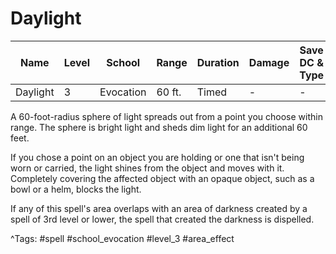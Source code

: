 # Daylight

| Name | Level | School | Range | Duration | Damage | Save DC & Type |
|------|-------|--------|-------|----------|--------|----------------|
| Daylight | 3 | Evocation | 60 ft. | Timed | - | - |

A 60-foot-radius sphere of light spreads out from a point you choose within range. The sphere is bright light and sheds dim light for an additional 60 feet.

If you chose a point on an object you are holding or one that isn't being worn or carried, the light shines from the object and moves with it. Completely covering the affected object with an opaque object, such as a bowl or a helm, blocks the light.

If any of this spell's area overlaps with an area of darkness created by a spell of 3rd level or lower, the spell that created the darkness is dispelled.

^Tags: #spell #school_evocation #level_3 #area_effect